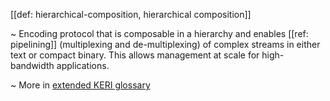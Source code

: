 [[def: hierarchical-composition, hierarchical composition]]

~ Encoding protocol that is composable in a hierarchy and enables [[ref: pipelining]] (multiplexing and de-multiplexing) of complex streams in either text or compact binary. This allows management at scale for high-bandwidth applications.

~ More in <a href="https://weboftrust.github.io/WOT-terms/docs/glossary/hierarchical-composition">extended KERI glossary</a>

